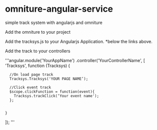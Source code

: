 omniture-angular-service
========================

simple track system with angularjs and omniture

Add the omniture to your project
<script type="text/javascript">var s_account = "YourAccount";</script>
<script language="JavaScript" src="http://PATH-To-Your-Omniture-file/omniture.js"></script>

Add the tracksys.js to your Angularjs Application. 
*below the links above.
<script src="Your-app-foler/tracksys.js"></script>


Add the track to your controllers

'''angular.module('YourAppName')
  .controller('YourControllerName', [ 'Tracksys',
    function (Tracksys) {
 
 
      //On load page track
      Tracksys.Tracksys('YOUR PAGE NAME’);
 
      //Click event track
      $scope.clickFunction = function(event){
        Tracksys.trackClick(‘Your event name');
      };
 
 
    }
  ]);
'''
